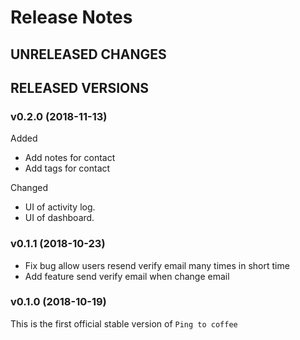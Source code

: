 # Release Notes

## UNRELEASED CHANGES

## RELEASED VERSIONS

### v0.2.0 (2018-11-13)

Added

* Add notes for contact
* Add tags for contact

Changed

* UI of activity log.
* UI of dashboard.

### v0.1.1 (2018-10-23)

* Fix bug allow users resend verify email many times in short time
* Add feature send verify email when change email

### v0.1.0 (2018-10-19)

This is the first official stable version of `Ping to coffee`